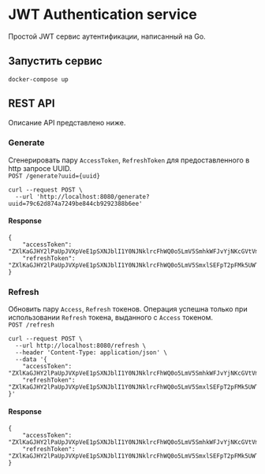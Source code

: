 # JWT Authentication service
Простой JWT сервис аутентификации, написанный на Go.

## Запустить сервис
`docker-compose up`


## REST API
Описание API представлено ниже.

### Generate
Сгенерировать пару `AccessToken`, `RefreshToken` для предоставленного в http запросе UUID.  
`POST /generate?uuid={uuid}`
```
curl --request POST \
  --url 'http://localhost:8080/generate?uuid=79c62d874a7249be844cb9292388b6ee'
```
#### Response
```
{
	"accessToken": "ZXlKaGJHY2lPaUpJVXpVeE1pSXNJblI1Y0NJNklrcFhWQ0o5LmV5SmhkWFJvYjNKcGVtVmtJanAwY25WbExDSmxlSEFpT2pFMk5UWTJNVEkzTlRNc0luVjFhV1FpT2lJM09XTTJNbVE0TnkwMFlUY3lMVFE1WW1VdE9EUTBZeTFpT1RJNU1qTTRPR0kyWldVaWZRLlpBMXdDQUZqMlhjdThZZUhkYk5jZk1ISWZZUGM2eVFpbEdmVWZaY3NYUFduc3BmelB3WEhzeUlZNmI5bGIyMG8xUVY3OVVXUkFqN0FnenpIcnVoTExB",
	"refreshToken": "ZXlKaGJHY2lPaUpJVXpVeE1pSXNJblI1Y0NJNklrcFhWQ0o5LmV5SmxlSEFpT2pFMk5UWTJPVGd5TlRNc0luVjFhV1FpT2lJM09XTTJNbVE0TnkwMFlUY3lMVFE1WW1VdE9EUTBZeTFpT1RJNU1qTTRPR0kyWldVaWZRLkx2NkltTWZ2OEVkUnFlUm84SDhXSmVtZUJPbVdrbWFKUHVJUDhxUG9zZmNYeGJVS2otUUtfbVlMenZrUUpObjExZE10MlAwNVBqV1I1VFM0NUZNTlZn"
}

```


### Refresh
Обновить пару `Access`, `Refresh` токенов. Операция успешна только при использовании `Refresh` токена, выданного с `Access` токеном.  
`POST /refresh`
```
curl --request POST \
  --url http://localhost:8080/refresh \
  --header 'Content-Type: application/json' \
  --data '{
	"accessToken": "ZXlKaGJHY2lPaUpJVXpVeE1pSXNJblI1Y0NJNklrcFhWQ0o5LmV5SmhkWFJvYjNKcGVtVmtJanAwY25WbExDSmxlSEFpT2pFMk5UWTJNVEkzTlRNc0luVjFhV1FpT2lJM09XTTJNbVE0TnkwMFlUY3lMVFE1WW1VdE9EUTBZeTFpT1RJNU1qTTRPR0kyWldVaWZRLlpBMXdDQUZqMlhjdThZZUhkYk5jZk1ISWZZUGM2eVFpbEdmVWZaY3NYUFduc3BmelB3WEhzeUlZNmI5bGIyMG8xUVY3OVVXUkFqN0FnenpIcnVoTExB",
	"refreshToken": "ZXlKaGJHY2lPaUpJVXpVeE1pSXNJblI1Y0NJNklrcFhWQ0o5LmV5SmxlSEFpT2pFMk5UWTJPVGd5TlRNc0luVjFhV1FpT2lJM09XTTJNbVE0TnkwMFlUY3lMVFE1WW1VdE9EUTBZeTFpT1RJNU1qTTRPR0kyWldVaWZRLkx2NkltTWZ2OEVkUnFlUm84SDhXSmVtZUJPbVdrbWFKUHVJUDhxUG9zZmNYeGJVS2otUUtfbVlMenZrUUpObjExZE10MlAwNVBqV1I1VFM0NUZNTlZn"
}'
```
#### Response
```
{
	"accessToken": "ZXlKaGJHY2lPaUpJVXpVeE1pSXNJblI1Y0NJNklrcFhWQ0o5LmV5SmhkWFJvYjNKcGVtVmtJanAwY25WbExDSmxlSEFpT2pFMk5UWTJNVEkzTmpJc0luVjFhV1FpT2lJM09XTTJNbVE0TnkwMFlUY3lMVFE1WW1VdE9EUTBZeTFpT1RJNU1qTTRPR0kyWldVaWZRLkVQY3Q5OHk1SDNSLU5MdnNtUkFSZlhxVjY5SmF1cjdUU2h1MWl5LXRmVTNtbkN0SmpMV09hN0N2Z3VHMndyNkczTEtUNUtfRktzb2k5blZGRzljS1Nn",
	"refreshToken": "ZXlKaGJHY2lPaUpJVXpVeE1pSXNJblI1Y0NJNklrcFhWQ0o5LmV5SmxlSEFpT2pFMk5UWTJPVGd5TmpJc0luVjFhV1FpT2lJM09XTTJNbVE0TnkwMFlUY3lMVFE1WW1VdE9EUTBZeTFpT1RJNU1qTTRPR0kyWldVaWZRLkhDMkY2bk82Zkhzc3ZmM25HN1VLSXBCTHRSZmp1REtzeGJpcE5GOTBTQkFucDdtdjNpMjZRbDNyd3JzZzdkdm5lMnNLMFpRRkhGX3F6dmdKcEcyVG5R"
}
```